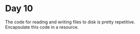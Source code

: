 # Day 10

The code for reading and writing files to disk is pretty repetitive. Encapsulate this code in a resource.